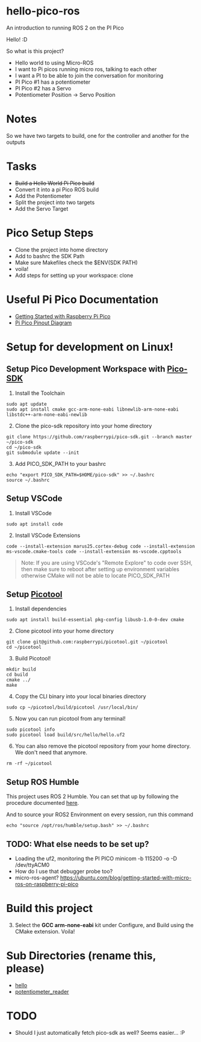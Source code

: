 # hello-pico-ros
An introduction to running ROS 2 on the PI Pico



Hello! :D

So what is this project?
- Hello world to using Micro-ROS
- I want to Pi picos running micro ros, talking to each other
- I want a PI to be able to join the conversation for monitoring
- PI Pico #1 has a potentiometer
- PI Pico #2 has a Servo
- Potentiometer Position -> Servo Position

# Notes
So we have two targets to build, one for the controller and another for the outputs

# Tasks
- ~~Build a Hello World Pi Pico build~~
- Convert it into a pi Pico ROS build
- Add the Potentiometer
- Split the project into two targets
- Add the Servo Target




# Pico Setup Steps
- Clone the project into home directory
- Add to bashrc the SDK Path
- Make sure Makefiles check the $ENV(SDK PATH)
- voila!
- Add steps for setting up your workspace: clone 



# Useful Pi Pico Documentation

- [Getting Started with Raspberry Pi Pico](https://datasheets.raspberrypi.com/pico/getting-started-with-pico.pdf)
- [Pi Pico Pinout Diagram](https://pico.pinout.xyz/)



# Setup for development on Linux!
## Setup Pico Development Workspace with [Pico-SDK](https://github.com/raspberrypi/pico-sdk)

1. Install the Toolchain

```
sudo apt update
sudo apt install cmake gcc-arm-none-eabi libnewlib-arm-none-eabi libstdc++-arm-none-eabi-newlib
```

2. Clone the pico-sdk repository into your home directory

```
git clone https://github.com/raspberrypi/pico-sdk.git --branch master ~/pico-sdk
cd ~/pico-sdk
git submodule update --init
```

3. Add PICO_SDK_PATH to your bashrc

```
echo "export PICO_SDK_PATH=$HOME/pico-sdk" >> ~/.bashrc
source ~/.bashrc
```



## Setup VSCode

1. Install VSCode

```
sudo apt install code
```

2. Install VSCode Extensions

```
code --install-extension marus25.cortex-debug code --install-extension ms-vscode.cmake-tools code --install-extension ms-vscode.cpptools
```

> Note: If you are using VSCode's "Remote Explore" to code over SSH, then make sure to reboot after setting up environment variables otherwise CMake will not be able to locate PICO_SDK_PATH



## Setup [Picotool](https://github.com/raspberrypi/picotool)

1. Install dependencies

```
sudo apt install build-essential pkg-config libusb-1.0-0-dev cmake
```

2. Clone picotool into your home directory

```
git clone git@github.com:raspberrypi/picotool.git ~/picotool
cd ~/picotool
```

3. Build Picotool!

```
mkdir build
cd build
cmake ../
make
```

4. Copy the CLI binary into your local binaries directory

```
sudo cp ~/picotool/build/picotool /usr/local/bin/
```

5. Now you can run picotool from any terminal!
```
sudo picotool info
sudo picotool load build/src/hello/hello.uf2
```

6. You can also remove the picotool repository from your home directory. We don't need that anymore.

```
rm -rf ~/picotool
```



## Setup ROS Humble

This project uses ROS 2 Humble. You can set that up by following the procedure documented [here](https://docs.ros.org/en/humble/Installation/Ubuntu-Install-Debians.html).

And to source your ROS2 Environment on every session, run this command

```
echo "source /opt/ros/humble/setup.bash" >> ~/.bashrc
```


## TODO: What else needs to be set up?
- Loading the uf2, monitoring the PI PICO minicom -b 115200 -o -D /dev/ttyACM0
- How do I use that debugger probe too?
- micro-ros-agent? https://ubuntu.com/blog/getting-started-with-micro-ros-on-raspberry-pi-pico


# Build this project

3. Select the **GCC arm-none-eabi** kit under Configure, and Build using the CMake extension. Voila!


# Sub Directories (rename this, please)

- [hello](src/hello/hello.md)
- [potentiometer_reader](src/potentiometer_reader/potentiometer_reader.md)

# TODO
- Should I just automatically fetch pico-sdk as well? Seems easier... :P